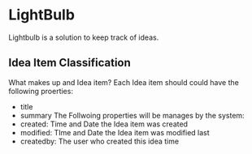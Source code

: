 # LightBulb
Lightbulb is a solution to keep track of ideas.

## Idea Item Classification
What makes up and Idea item? Each Idea item should could have the following proerties:
* title
* summary
The Follwoing properties will be manages by the system:
* created: Time and Date the Idea item was created
* modified: TIme and Date the Idea item was modified last
* createdby: The user who created this idea time